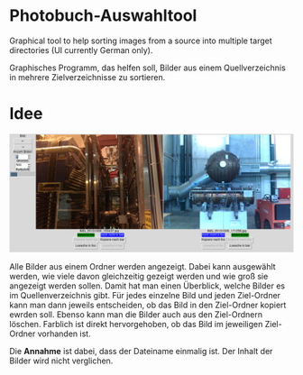# Photobuch-Auswahltool

Graphical tool to help sorting images from a source into multiple target directories (UI currently German only).

Graphisches Programm, das helfen soll, Bilder aus einem Quellverzeichnis in mehrere Zielverzeichnisse zu sortieren.



# Idee

![Demo](screenshot.png)

Alle Bilder aus einem Ordner werden angezeigt.
Dabei kann ausgewählt werden, wie viele davon gleichzeitig gezeigt werden und wie groß sie angezeigt werden sollen.
Damit hat man einen Überblick, welche Bilder es im Quellenverzeichnis gibt.
Für jedes einzelne Bild und jeden Ziel-Ordner kann man dann jeweils entscheiden, ob das Bild in den Ziel-Ordner kopiert ewrden soll.
Ebenso kann man die Bilder auch aus den Ziel-Ordnern löschen.
Farblich ist direkt hervorgehoben, ob das Bild im jeweiligen Ziel-Ordner vorhanden ist.

Die **Annahme** ist dabei, dass der Dateiname einmalig ist.
Der Inhalt der Bilder wird nicht verglichen.